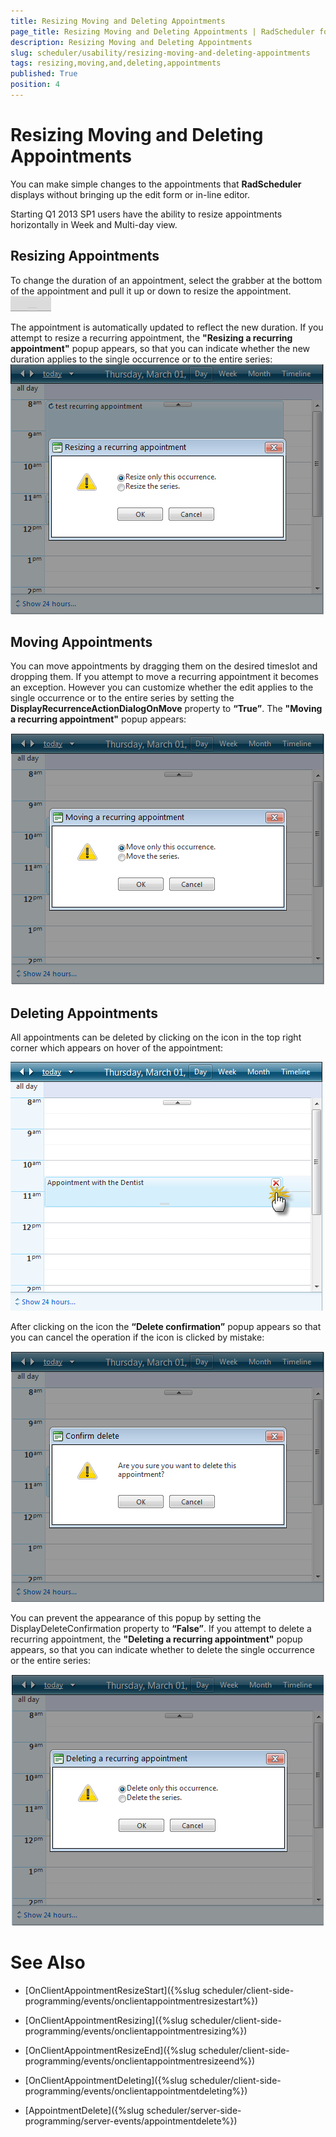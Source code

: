 ```yaml
---
title: Resizing Moving and Deleting Appointments
page_title: Resizing Moving and Deleting Appointments | RadScheduler for ASP.NET AJAX Documentation
description: Resizing Moving and Deleting Appointments
slug: scheduler/usability/resizing-moving-and-deleting-appointments
tags: resizing,moving,and,deleting,appointments
published: True
position: 4
---
```


# Resizing Moving and Deleting Appointments



You can make simple changes to the appointments that **RadScheduler** displays without bringing up the edit form or in-line editor.

Starting Q1 2013 SP1 users have the ability to resize appointments horizontally in Week and Multi-day view.

## Resizing Appointments

To change the duration of an appointment, select the grabber at the bottom of the appointment and pull it up or down to resize the appointment.![Grabber](images/scheduler_grabber.PNG)

The appointment is automatically updated to reflect the new duration. If you attempt to resize a recurring appointment, the **"Resizing a recurring appointment"** popup appears, so that you can indicate whether the new duration applies to the single occurrence or to the entire series:![Resize Occurence](images/scheduler_resizeoccurrence.png)

## Moving Appointments

You can move appointments by dragging them on the desired timeslot and dropping them. If you attempt to move a recurring appointment it becomes an exception. However you can customize whether the edit applies to the single occurrence or to the entire series by setting the **DisplayRecurrenceActionDialogOnMove** property to **“True”**. The **"Moving a recurring appointment"** popup appears:

![RadScheduler Moving Recurring Appointment](images/scheduler_movingrecurringappointment.png)

## Deleting Appointments

All appointments can be deleted by clicking on the icon in the top right corner which appears on hover of the appointment:

![Delete Appointment](images/scheduler_deleteappointment.png)

After clicking on the icon the **“Delete confirmation”** popup appears so that you can cancel the operation if the icon is clicked by mistake:

![Delete Recurring Appointment](images/scheduler_deleterecurringappointment.png)

You can prevent the appearance of this popup by setting the DisplayDeleteConfirmation property to **“False”**. If you attempt to delete a recurring appointment, the **"Deleting a recurring appointment"** popup appears, so that you can indicate whether to delete the single occurrence or the entire series:

![RadScheduler Delete Recurring Appointment](images/scheduler_deleterecurringappointment1.png)

# See Also

 * [OnClientAppointmentResizeStart]({%slug scheduler/client-side-programming/events/onclientappointmentresizestart%})

 * [OnClientAppointmentResizing]({%slug scheduler/client-side-programming/events/onclientappointmentresizing%})

 * [OnClientAppointmentResizeEnd]({%slug scheduler/client-side-programming/events/onclientappointmentresizeend%})

 * [OnClientAppointmentDeleting]({%slug scheduler/client-side-programming/events/onclientappointmentdeleting%})

 * [AppointmentDelete]({%slug scheduler/server-side-programming/server-events/appointmentdelete%})
